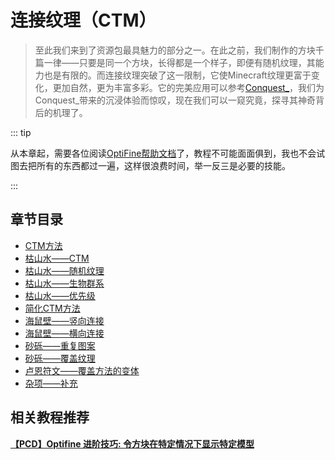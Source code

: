 # 连接纹理（CTM）

> 至此我们来到了资源包最具魅力的部分之一。在此之前，我们制作的方块千篇一律——只要是同一个方块，长得都是一个样子，即便有随机纹理，其能力也是有限的。而连接纹理突破了这一限制，它使Minecraft纹理更富于变化，更加自然，更为丰富多彩。它的完美应用可以参考[Conquest\_](http://conquest.ravand.org/)，我们为Conquest\_带来的沉浸体验而惊叹，现在我们可以一窥究竟，探寻其神奇背后的机理了。
>

::: tip

从本章起，需要各位阅读[OptiFine帮助文档](https://www.mcbbs.net/thread-896135-1-1.html)了，教程不可能面面俱到，我也不会试图去把所有的东西都过一遍，这样很浪费时间，举一反三是必要的技能。

:::

## 章节目录

- [CTM方法](./ctm.md)
- [枯山水——CTM](ctm-2.md)
- [枯山水——随机纹理](random.md)
- [枯山水——生物群系](biomes.md)
- [枯山水——优先级](weight.md)
- [简化CTM方法](ctm_compact.md)
- [海鼠壁——竖向连接](vertical.md)
- [海鼠壁——横向连接](horizontal.md)
- [砂砾——重复图案](repeat.md)
- [砂砾——覆盖纹理](overlay.md)
- [卢恩符文——覆盖方法的变体](overlay-variants.md)
- [杂项——补充](misc.md)



## 相关教程推荐

**[【PCD】Optifine 进阶技巧: 令方块在特定情况下显示特定模型](https://www.mcbbs.net/thread-1016264-1-1.html)**
